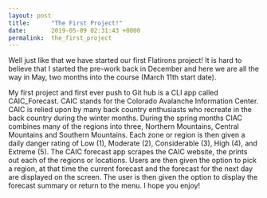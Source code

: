 ```yaml
---
layout: post
title:      "The First Project!"
date:       2019-05-09 02:31:43 +0000
permalink:  the_first_project
---
```



Well just like that we have started our first Flatirons project! It is hard to believe that I started the pre-work back in December and here we are all the way in May, two months into the course (March 11th start date).

My first project and first ever push to Git hub is a CLI app called CAIC_Forecast. CAIC stands for the Colorado Avalanche Information Center. CAIC is relied upon by many back country enthusiasts who recreate in the back country during the winter months. During the spring months CIAC combines many of the regions into three, Northern Mountains, Central Mountains and Southern Mountains. Each zone or region is then given a daily danger rating of Low (1), Moderate (2), Considerable (3), High (4), and Extreme (5). The CAIC forecast app scrapes the CAIC website, the prints out each of the regions or locations. Users are then given the option to pick a region, at that time the current forecast and the forecast for the next day are displayed on the screen.  The user is then given the option to display the forecast summary or return to the menu. I hope you enjoy! 


